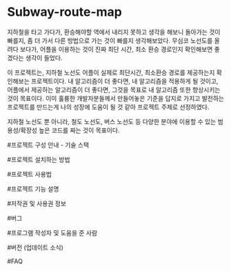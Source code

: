 # Subway-route-map
지하철을 타고 가다가, 환승해야할 역에서 내리지 못하고 생각을 해보니 돌아가는 것이 빠를지, 좀 더 가서 다른 방법으로 가는 것이 빠를지 생각해보았다.
무심코 노선도를 올려다 보다가, 어플을 이용하는 것이 진짜 최단 시간, 최소 환승 경로인지 확인해보면 좋겠다는 생각이 들었다.

이 프로젝트는, 지하철 노선도 어플이 실제로 최단시간, 최소환승 경로를 제공하는지 확인해보는 프로젝트이다.
내 알고리즘이 더 좋다면, 내 알고리즘을 적용하게 될 것이고, 어플에서 제공하는 알고리즘이 더 좋다면, 그것을 목표로 내 알고리즘 또한 향상시키는 것이 목표이다.
이미 훌륭한 개발자분들께서 만들어놓은 기준을 답지로 가지고 발전하는 프로젝트를 만드는게 나의 성장에 도움이 될 것 같아 프로젝트 주제로 선정하였다.

지하철 노선도 뿐 아니라, 철도 노선도, 버스 노선도 등 다양한 분야에 이용할 수 있는 범용성/확장성 높은 코드를 짜는 것이 목표이다.

#프로젝트 구성 안내 - 기술 스택

#프로젝트 설치하는 방법

#프로젝트 사용법

#프로젝트 기능 설명

#저작권 및 사용권 정보

#버그

#프로그램 작성자 및 도움을 준 사람

#버전 (업데이트 소식)

#FAQ
